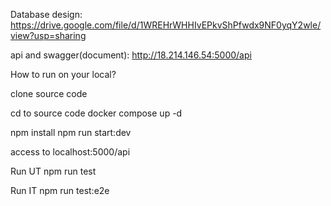Database design:
https://drive.google.com/file/d/1WREHrWHHIvEPkvShPfwdx9NF0yqY2wle/view?usp=sharing

api and swagger(document):
http://18.214.146.54:5000/api

How to run on your local?

clone source code

cd to source code
docker compose up -d

npm install
npm run start:dev

access to localhost:5000/api

Run UT
npm run test

Run IT
npm run test:e2e
